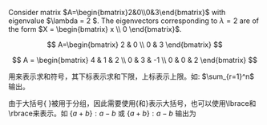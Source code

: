 Consider matrix $A=\begin{bmatrix}2&0\\0&3\end{bmatrix}$ with eigenvalue $\lambda = 2 $. The eigenvectors corresponding to $\lambda = 2$ are of the form $X = \begin{bmatrix} x \\ 0 \end{bmatrix}$.

$$ 
A=\begin{bmatrix}
2 & 0 \\ 
0 & 3 
\end{bmatrix} 
$$

$$ 
A = \begin{bmatrix} 
4 & 1 & 2 \\ 
0 & 3 & -1 \\ 
0 & 0 & 2 
\end{bmatrix} 
$$

用来表示求和符号，其下标表示求和下限，上标表示上限。如: $\sum_{r=1}^n$ 输出。

由于大括号{ }被用于分组，因此需要使用\{和\}表示大括号，也可以使用\lbrace和\rbrace来表示。如 $\{a+b\}:a-b$ 或 $\lbrace a+b\rbrace:a-b$ 输出为
